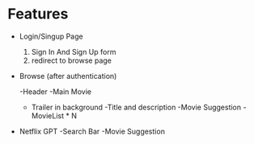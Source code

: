 # Features

- Login/Singup Page
    1. Sign In And Sign Up form
    2. redirect to browse page 
    
- Browse (after authentication)

    -Header
    -Main Movie
     - Trailer in background
     -Title and description 
     -Movie Suggestion 
      -MovieList * N


- Netflix GPT
  -Search Bar
  -Movie Suggestion 